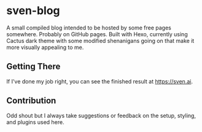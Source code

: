 # sven-blog
A small compiled blog intended to be hosted by some free pages somewhere. Probably on GitHub pages.
Built with Hexo, currently using Cactus dark theme with some modified shenanigans going on that make it more visually appealing to me.

## Getting There
If I've done my job right, you can see the finished result at https://sven.ai.

## Contribution
Odd shout but I always take suggestions or feedback on the setup, styling, and plugins used here.
